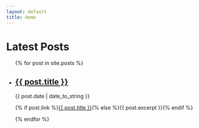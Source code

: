 ```yaml
---
layout: default
title: Home
---
```

<h1>Latest Posts</h1>

<ul>
	{% for post in site.posts %}
	<li>
		<h2><a href="{{ post.url }}">{{ post.title }}</a></h2>
		<p class="date">{{ post.date | date_to_string }}</p>
		<p class="excerpt">{% if post.link %}<a href="{{ post.link }}">{{ post.title }}</a>{% else %}{{ post.excerpt }}{% endif %}</p>
	</li>
	{% endfor %}
</ul>
